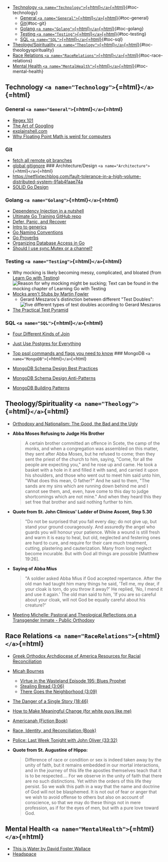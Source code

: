 -   [Technology
    `<a name="Technology">`{=html}`</a>`{=html}](#technology){#toc-technology}
    -   [General
        `<a name="General">`{=html}`</a>`{=html}](#general){#toc-general}
    -   [Git](#git){#toc-git}
    -   [Golang
        `<a name="Golang">`{=html}`</a>`{=html}](#golang){#toc-golang}
    -   [Testing
        `<a name="Testing">`{=html}`</a>`{=html}](#testing){#toc-testing}
    -   [SQL `<a name="SQL">`{=html}`</a>`{=html}](#sql){#toc-sql}
-   [Theology/Spirituality
    `<a name="Theology">`{=html}`</a>`{=html}](#theologyspirituality){#toc-theologyspirituality}
-   [Race Relations
    `<a name="RaceRelations">`{=html}`</a>`{=html}](#race-relations){#toc-race-relations}
-   [Mental Health
    `<a name="MentalHealth">`{=html}`</a>`{=html}](#mental-health){#toc-mental-health}

## Technology `<a name="Technology">`{=html}`</a>`{=html}

### General `<a name="General">`{=html}`</a>`{=html}

-   [Regex 101](https://regex101.com/)
-   [The Art of
    Googling](https://dev.to/lauragift21/the-art-of-googling-4c04)
-   [explainshell.com](https://explainshell.com/)
-   [Why Floating Point Math is weird for
    computers](https://0.30000000000000004.com/)

### Git

-   [fetch all remote git
    branches](https://stackoverflow.com/questions/10312521/how-do-i-fetch-all-git-branches)
-   [global
    gitignore](https://stackoverflow.com/questions/7335420/global-git-ignore)
    \### Architecture/Design
    `<a name="Architecture">`{=html}`</a>`{=html}
-   <https://netflixtechblog.com/fault-tolerance-in-a-high-volume-distributed-system-91ab4faae74a>
-   [SOLID Go
    Design](https://dave.cheney.net/2016/08/20/solid-go-design)

### Golang `<a name="Golang">`{=html}`</a>`{=html}

-   [Dependency Injection in a nutshell](https://appliedgo.net/di/)
-   [Ultimate Go Training GitHub
    repo](https://github.com/ardanlabs/gotraining/blob/master/topics/courses/go/README.md)
-   [Defer, Panic, and
    Recover](https://go.dev/blog/defer-panic-and-recover)
-   [Intro to
    generics](https://quii.gitbook.io/learn-go-with-tests/meta/intro-to-generics)
-   [Go Naming Conventions](https://talks.golang.org/2014/names.slide)
-   [Go Proverbs](https://go-proverbs.github.io/)
-   [Organizing Database Access in
    Go](https://www.alexedwards.net/blog/organising-database-access)
-   [Should I use sync.Mutex or a
    channel?](https://github.com/golang/go/wiki/MutexOrChannel)

### Testing `<a name="Testing">`{=html}`</a>`{=html}

-   Why mocking is likely becoming messy, complicated, and bloated (from
    [Learn Go with
    Testing](https://quii.gitbook.io/learn-go-with-tests)) ![Reason for
    why mocking might be sucking; Text can be found in the mocking
    chapter of Learning Go with
    Testing](https://dev-to-uploads.s3.amazonaws.com/i/ed6in4a0imo63fmc0nmh.png)
-   [Mocks aren't Stubs by Martin
    Fowler](https://martinfowler.com/articles/mocksArentStubs.html)
    -   Gerard Meszaros's distinction between different "Test Doubles":
        ![five different types of test doubles according to Gerard
        Meszaros](https://dev-to-uploads.s3.amazonaws.com/i/o837ynetmw2rhlf3armc.png)
-   [The Practical Test
    Pyramid](https://martinfowler.com/articles/practical-test-pyramid.html)

### SQL `<a name="SQL">`{=html}`</a>`{=html}

-   [Four Different Kinds of Join](https://www.dofactory.com/sql/join)

-   [Just Use Postgres for
    Everything](https://www.amazingcto.com/postgres-for-everything/)

-   [Top psql commands and flags you need to
    know](https://hasura.io/blog/top-psql-commands-and-flags-you-need-to-know-postgresql)
    \### MongoDB `<a name="MongoDB">`{=html}`</a>`{=html}

-   [MongoDB Schema Design Best
    Practices](https://www.mongodb.com/developer/article/mongodb-schema-design-best-practices/)

-   [MongoDB Schema Design
    Anti-Patterns](https://www.mongodb.com/developer/article/schema-design-anti-pattern-summary/)

-   [MongoDB Building
    Patterns](https://www.mongodb.com/blog/post/building-with-patterns-a-summary)

## Theology/Spirituality `<a name="Theology">`{=html}`</a>`{=html}

-   [Orthodoxy and Nationalism: The Good, the Bad and the
    Ugly](https://www.ancientfaith.com/podcasts/features/orthodoxy_and_nationalism_the_good_the_bad_and_the_ugly)

-   **Abba Moses Refusing to Judge His Brother**

    > A certain brother committed an offence in Scete, the camp of the
    > monks, and when a congregation was assembled ‎on this matter, they
    > sent after Abba Moses, but he refused to come; then they sent the
    > priest of the church to him, ‎saying, "Come, for all the people are
    > expecting you," and he rose up and came. He took a basket with a
    > hole in it ‎and filled it with sand, and carried it upon his
    > shoulders, and those who went out to meet him said unto him, "What
    > ‎does this mean, O father?" And he said to them, "The sands are my
    > sins which are running down behind me and I ‎cannot see them, and,
    > even, have come to this day to judge shortcomings which are not
    > mine." And when they heard ‎this they set free that brother and
    > said nothing further to him.‎

-   **Quote from St. John Climicus' Ladder of Divine Ascent, Step 5.30**

    > "Do not be surprised that you fall every day; do not give up, but
    > stand your ground courageously. And assuredly the angel who guards
    > you will honour your patience. While a wound is still fresh and
    > warm it is easy to heal, but old, neglected and festering ones are
    > hard to cure, and require for their care much treatment, cutting,
    > plastering and cauterization. Many from long neglect become
    > incurable. But with God all things are possible \[Matthew 19:26\].

-   **Saying of Abba Mius**

    > "A soldier asked Abba Mius if God accepted repentance. After the
    > old man had taught him many things he said, 'Tell me, my dear, if
    > your cloak is torn, do you throw it away?' He replied, 'No, I mend
    > it and use it again.' The old man said to him, 'If you are so
    > careful about your cloak, will not God be equally careful about
    > his creature?'

-   [Meeting Michelle: Pastoral and Theological Reflections on a
    Transgender Inmate - Public
    Orthodoxy](https://publicorthodoxy.org/2019/09/19/meeting-michelle-pastoral-and-theological-reflections-on-a-transgender-inmate/)

## Race Relations `<a name="RaceRelations">`{=html}`</a>`{=html}

-   [Greek Orthodox Archdiocese of America Resources for Racial
    Reconciliation](https://www.goarch.org/society/racial-reconciliation)

-   [Micah Bournes](https://www.micahbournes.com/)

    -   [Virtue in the Wasteland Episode 195: Blues
        Prophet](https://podcasts.apple.com/us/podcast/blues-prophet/id670753324?i=1000375844246)
    -   [Stealing Bread
        (3:06)](https://www.youtube.com/watch?v=mWFVS9MIs5o)
    -   [There Goes the Neighborhood
        (3:09)](https://www.youtube.com/watch?v=u_5T5A0zLuY)

-   [The Danger of a Single Story
    (18:46)](https://www.ted.com/talks/chimamanda_ngozi_adichie_the_danger_of_a_single_story?language=en)

-   [How to Make Meaningful Change (for white guys like
    me)](https://tatianamac.com/posts/white-guyde/)

-   [Americanah (Fiction
    Book)](https://www.amazon.com/Americanah-ALA-Notable-Books-Adults/dp/0307271080)

-   [Race, Identity, and Reconciliation
    (Book)](https://www.amazon.com/Race-Identity-Reconciliation-Second-Transformative-dp-0998390623/dp/0998390623?pldnSite=1)

-   [Police: Last Week Tonight with John Oliver
    (33:32)](https://youtu.be/Wf4cea5oObY)

-   **Quote from St. Augustine of Hippo:**

    > Difference of race or condition or sex is indeed taken away by the
    > unity of faith, but it remains embedded in our mortal
    > interactions, and in the journey of this life the apostles
    > themselves teach that it is to be respected.... For we observe in
    > the unity of faith that there are no such distinctions. Yet within
    > the orders of this life they persist. So we walk this path in a
    > way that the name and doctrine of God will not be blasphemed. It
    > is not out of fear or anger that we wish to avoid offense to
    > others but also on account of conscience, so that we may do these
    > things not in mere profession, as if for the eyes of men, but with
    > a pure love toward God.

## Mental Health `<a name="MentalHealth">`{=html}`</a>`{=html}

-   [This is Water by David Foster
    Wallace](https://www.youtube.com/watch?v=8CrOL-ydFMI)
-   [Headspace](https://www.headspace.com/)
